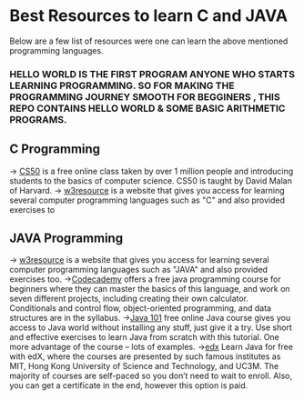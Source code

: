 # Best Resources to learn C and JAVA 
Below are a few list of resources were one can learn the above mentioned programming languages.


### HELLO WORLD IS THE FIRST PROGRAM ANYONE WHO STARTS LEARNING PROGRAMMING. SO FOR MAKING THE PROGRAMMING JOURNEY SMOOTH FOR BEGGINERS , THIS REPO CONTAINS HELLO WORLD & SOME BASIC ARITHMETIC PROGRAMS.

## C Programming
-> [CS50](https://cs50.harvard.edu) is a free online class taken by over 1 million people and introducing students to the basics of computer science. CS50 is taught by David Malan of Harvard. 
-> [w3resource](https://www.w3resource.com/c-programming-exercises/) is a website that gives you access for learning several computer programming languages such as "C" and also provided exercises to

## JAVA Programming 
-> [w3resource](https://www.w3resource.com/c-programming-exercises/) is a website that gives you access for learning several computer programming languages such as "JAVA" and also provided exercises too.
->[Codecademy](https://www.codecademy.com/learn/learn-java) offers a free java programming course for beginners where they can master the basics of this language, and work on seven different projects, including creating their own calculator. Conditionals and control flow, object-oriented programming, and data structures are in the syllabus.
->[Java 101](https://www.javaworld.com/blog/java-101/) free online Java course gives you access to Java world without installing any stuff, just give it a try. Use short and effective exercises to learn Java from scratch with this tutorial. One more advantage of the course – lots of examples.
->[edx](https://www.edx.org/course/subject/computer-science/java) Learn Java for free with edX, where the courses are presented by such famous institutes as MIT, Hong Kong University of Science and Technology, and UC3M. The majority of courses are self-paced so you don’t need to wait to enroll. Also, you can get a certificate in the end, however this option is paid.


<!-- I just learn this. Sorry -->
